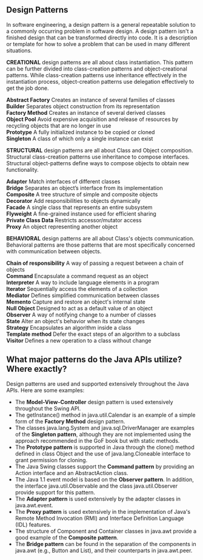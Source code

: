 ## Design Patterns

In software engineering, a design pattern is a general repeatable solution to a commonly occurring problem in software design. A design pattern isn't a finished design that can be transformed directly into code. It is a description or template for how to solve a problem that can be used in many different situations.

**CREATIONAL** design patterns are all about class instantiation. This pattern can be further divided into class-creation patterns and object-creational patterns. While class-creation patterns use inheritance effectively in the instantiation process, object-creation patterns use delegation effectively to get the job done.

**Abstract Factory**
Creates an instance of several families of classes  
**Builder**
Separates object construction from its representation  
**Factory Method**
Creates an instance of several derived classes  
**Object Pool**
Avoid expensive acquisition and release of resources by recycling objects that are no longer in use  
**Prototype**
A fully initialized instance to be copied or cloned  
**Singleton**
A class of which only a single instance can exist  

**STRUCTURAL** design patterns are all about Class and Object composition. Structural class-creation patterns use inheritance to compose interfaces. Structural object-patterns define ways to compose objects to obtain new functionality.

**Adapter**
Match interfaces of different classes  
**Bridge**
Separates an object’s interface from its implementation  
**Composite**
A tree structure of simple and composite objects  
**Decorator**
Add responsibilities to objects dynamically  
**Facade**
A single class that represents an entire subsystem  
**Flyweight**
A fine-grained instance used for efficient sharing  
**Private Class Data**
Restricts accessor/mutator access  
**Proxy**
An object representing another object  

**BEHAVIORAL** design patterns are all about Class's objects communication. Behavioral patterns are those patterns that are most specifically concerned with communication between objects.

**Chain of responsibility**
A way of passing a request between a chain of objects  
**Command**
Encapsulate a command request as an object  
**Interpreter**
A way to include language elements in a program  
**Iterator**
Sequentially access the elements of a collection  
**Mediator**
Defines simplified communication between classes  
**Memento**
Capture and restore an object's internal state  
**Null Object**
Designed to act as a default value of an object  
**Observer**
A way of notifying change to a number of classes  
**State**
Alter an object's behavior when its state changes  
**Strategy**
Encapsulates an algorithm inside a class  
**Template method**
Defer the exact steps of an algorithm to a subclass  
**Visitor**
Defines a new operation to a class without change  


## What major patterns do the Java APIs utilize? Where exactly?

Design patterns are used and supported extensively throughout the Java APIs. Here are some examples:

- The **Model-View-Controller** design pattern is used extensively throughout the Swing API.
- The getInstance() method in java.util.Calendar is an example of a simple form of the **Factory Method** design pattern.
- The classes java.lang.System and java.sql.DriverManager are examples of the **Singleton pattern**, although they are not implemented using the approach recommended in the GoF book but with static methods.
- The **Prototype pattern** is supported in Java through the clone() method defined in class Object and the use of java.lang.Cloneable interface to grant permission for cloning.
- The Java Swing classes support the **Command pattern** by providing an Action interface and an AbstractAction class.
- The Java 1.1 event model is based on the **Observer pattern**. In addition, the interface java.util.Observable and the class java.util.Observer provide support for this pattern.
- The **Adapter pattern** is used extensively by the adapter classes in java.awt.event.
- The **Proxy pattern** is used extensively in the implementation of Java's Remote Method Invocation (RMI) and Interface Definition Language (IDL) features.
- The structure of Component and Container classes in java.awt provide a good example of the **Composite pattern**.
- The **Bridge pattern** can be found in the separation of the components in java.awt (e.g., Button and List), and their counterparts in java.awt.peer.